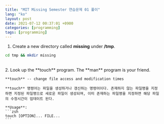 ```yaml
---
title: "MIT Missing Semester 연습문제 01 풀이"
lang: "ko"
layout: post
date: 2021-07-12 00:37:01 +0900
categories: [programming]
tags: [programming]
---
```

1. Create a new directory called **missing** under **/tmp**.
```zsh
cd tmp && mkdir missing
```
<br />
2. Look up the **touch** program. The **man** program is your friend.
<br />

    **touch** -- change file access and modification times    

    **touch** 명령어는 파일을 생성하거나 갱신하는 명령어이다. 존재하지 않는 파일명을 지정하면 지정된 파일명으로 새로운 파일이 생성되며, 이미 존재하는 파일명을 지정하면 해당 파일의 수정시간이 업데이트 된다.    
    
    **Usage**:
    ```zsh
    touch [OPTION]... FILE...
    ```

<br />
